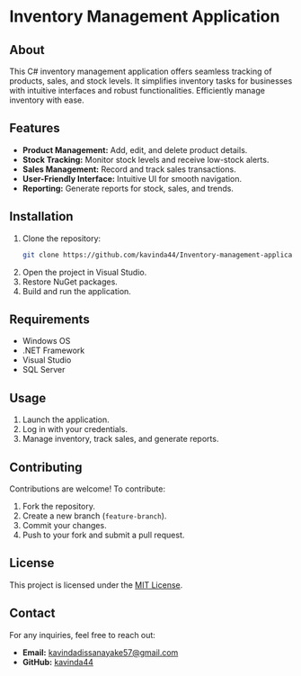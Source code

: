 # Inventory Management Application

## About
This C# inventory management application offers seamless tracking of products, sales, and stock levels. It simplifies inventory tasks for businesses with intuitive interfaces and robust functionalities. Efficiently manage inventory with ease.

## Features
- **Product Management:** Add, edit, and delete product details.
- **Stock Tracking:** Monitor stock levels and receive low-stock alerts.
- **Sales Management:** Record and track sales transactions.
- **User-Friendly Interface:** Intuitive UI for smooth navigation.
- **Reporting:** Generate reports for stock, sales, and trends.

## Installation
1. Clone the repository:
   ```sh
   git clone https://github.com/kavinda44/Inventory-management-application.git
   ```
2. Open the project in Visual Studio.
3. Restore NuGet packages.
4. Build and run the application.

## Requirements
- Windows OS
- .NET Framework
- Visual Studio
- SQL Server 

## Usage
1. Launch the application.
2. Log in with your credentials.
3. Manage inventory, track sales, and generate reports.

## Contributing
Contributions are welcome! To contribute:
1. Fork the repository.
2. Create a new branch (`feature-branch`).
3. Commit your changes.
4. Push to your fork and submit a pull request.

## License
This project is licensed under the [MIT License](LICENSE).

## Contact
For any inquiries, feel free to reach out:
- **Email:** kavindadissanayake57@gmail.com
- **GitHub:** [kavinda44](https://github.com/kavinda44)

